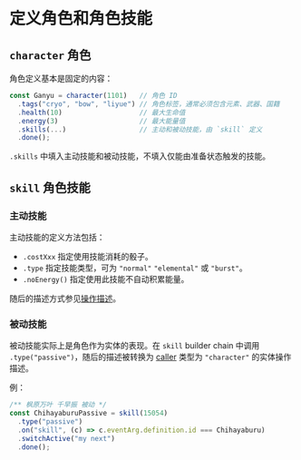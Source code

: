 # 定义角色和角色技能

## `character` 角色

角色定义基本是固定的内容：

```ts
const Ganyu = character(1101)   // 角色 ID
  .tags("cryo", "bow", "liyue") // 角色标签，通常必须包含元素、武器、国籍
  .health(10)                   // 最大生命值
  .energy(3)                    // 最大能量值
  .skills(...)                  // 主动和被动技能，由 `skill` 定义
  .done();
```

`.skills` 中填入主动技能和被动技能，不填入仅能由准备状态触发的技能。

## `skill` 角色技能

### 主动技能

主动技能的定义方法包括：

- `.costXxx` 指定使用技能消耗的骰子。
- `.type` 指定技能类型，可为 `"normal"` `"elemental"` 或 `"burst"`。
- `.noEnergy()` 指定使用此技能不自动积累能量。

随后的描述方式参见[操作描述](./operations.md)。

### 被动技能

被动技能实际上是角色作为实体的表现。在 `skill` builder chain 中调用 `.type("passive")`，随后的描述被转换为 [caller](./operations.md#caller) 类型为 `"character"` 的实体操作描述。

例：

```ts
/** 枫原万叶 千早振 被动 */
const ChihayaburuPassive = skill(15054)
  .type("passive")
  .on("skill", (c) => c.eventArg.definition.id === Chihayaburu)
  .switchActive("my next")
  .done();
```
